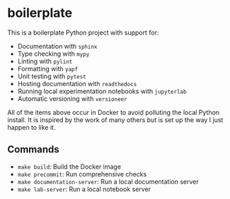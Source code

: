 # boilerplate
This is a boilerplate Python project with support for:

- Documentation with `sphinx`
- Type checking with `mypy`
- Linting with `pylint`
- Formatting with `yapf`
- Unit testing with `pytest`
- Hosting documentation with `readthedocs`
- Running local experimentation notebooks with `jupyterlab`
- Automatic versioning with `versioneer`

All of the items above occur in Docker to avoid polluting the local Python install. It is inspired by the work of many others but is set up the way I just happen to like it.

## Commands

- `make build`: Build the Docker image
- `make precommit`: Run comprehensive checks
- `make documentation-server`: Run a local documentation server
- `make lab-server`: Run a local notebook server